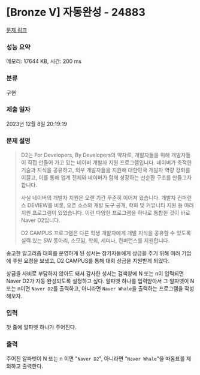 # [Bronze V] 자동완성 - 24883 

[문제 링크](https://www.acmicpc.net/problem/24883) 

### 성능 요약

메모리: 17644 KB, 시간: 200 ms

### 분류

구현

### 제출 일자

2023년 12월 8일 20:19:19

### 문제 설명

<blockquote>
<p>D2는 For Developers, By Developers의 약자로, 개발자들을 위해 개발자들이 직접 만들어 가고 있는 네이버 개발자 지원 프로그램입니다. 네이버가 축적한 기술과 지식을 공유하고, 외부 개발자들을 지원해 대한민국 개발자 역량 강화를 이끌고, 이를 통해 업계 전체와 네이버가 함께 성장하는 선순환 구조를 만들고자 합니다.</p>

<p>사실 네이버의 개발자 지원은 오랜 기간 꾸준히 이어져 왔습니다. 개발자 컨퍼런스 DEVIEW를 비롯, 오픈 소스와 개발 도구 공개, 학회 및 커뮤니티 지원 등 여러 지원 프로그램이 있었습니다. 이런 다양한 프로그램을 하나로 통합한 것이 바로 Naver D2입니다.</p>

<p>D2 CAMPUS 프로그램은 다른 학생 개발자에게 개발 지식을 공유할 수 있도록 실력 있는 SW 동아리, 소모임, 학회, 세미나, 컨퍼런스를 지원합니다.</p>
</blockquote>

<p>숭고한 알고리즘 대회를 운영하게 된 성서는 참가자들에게 상금을 주기 위해 여러 기업에 후원 요청을 보냈고, D2 CAMPUS를 통해 대회 상금을 지원받게 되었다.</p>

<p>상금을 사비로 부담하지 않아도 돼서 감사한 성서는 검색창에 N 또는 n이 입력되면 Naver D2가 자동 완성되도록 설정하고 싶다. 알파벳 하나를 입력받아서 그 알파벳이 N 또는 n이면 <code>Naver D2</code>를 출력하고, 아니라면 <code>Naver Whale</code>을 출력하는 프로그램을 작성해보자.</p>

### 입력 

 <p>첫 줄에 알파벳 하나가 주어진다.</p>

### 출력 

 <p>주어진 알파벳이 N 또는 n 이면 "<code>Naver D2</code>", 아니라면 "<code>Naver Whale</code>"을 따옴표를 제외하고 출력한다.</p>

